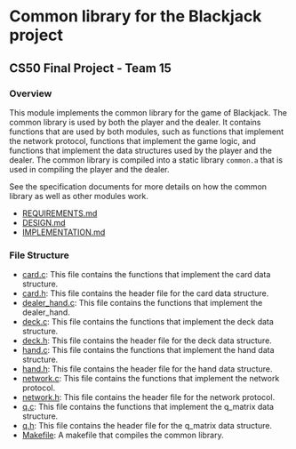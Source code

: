 # Common library for the Blackjack project
## CS50 Final Project - Team 15

### Overview

This module implements the common library for the game of Blackjack. The common library is used by both the player and the dealer. It contains functions that are used by both modules, such as functions that implement the network protocol, functions that implement the game logic, and functions that implement the data structures used by the player and the dealer. The common library is compiled into a static library `common.a` that is used in compiling the player and the dealer.

See the specification documents for more details on how the common library as well as other modules work.

- [REQUIREMENTS.md](REQUIREMENTS.md)
- [DESIGN.md](DESIGN.md)
- [IMPLEMENTATION.md](IMPLEMENTATION.md)

### File Structure

- [card.c](card.c): This file contains the functions that implement the card data structure.
- [card.h](card.h): This file contains the header file for the card data structure.
- [dealer_hand.c](dealer_hand.c): This file contains the functions that implement the dealer_hand.
- [deck.c](deck.c): This file contains the functions that implement the deck data structure.
- [deck.h](deck.h): This file contains the header file for the deck data structure.
- [hand.c](hand.c): This file contains the functions that implement the hand data structure.
- [hand.h](hand.h): This file contains the header file for the hand data structure.
- [network.c](network.c): This file contains the functions that implement the network protocol.
- [network.h](network.h): This file contains the header file for the network protocol.
- [q.c](q.c): This file contains the functions that implement the q_matrix data structure.
- [q.h](q.h): This file contains the header file for the q_matrix data structure.
- [Makefile](Makefile): A makefile that compiles the common library.